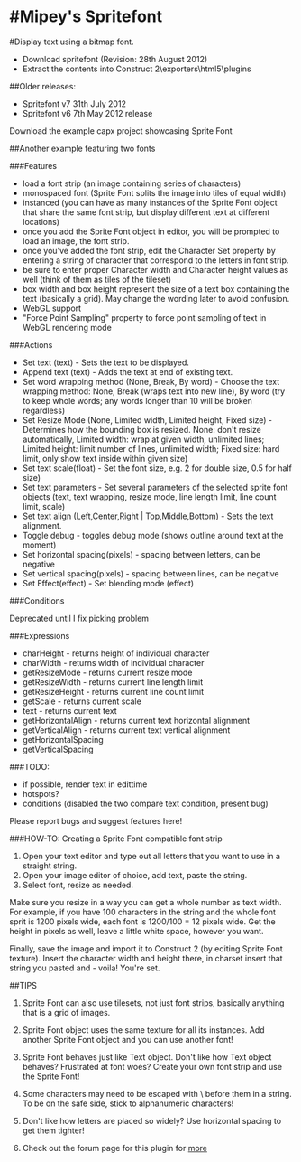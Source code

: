 #Mipey's Spritefont
==================

#Display text using a bitmap font.


* Download spritefont (Revision: 28th August 2012)
* Extract the contents into Construct 2\exporters\html5\plugins

##Older releases:

 * Spritefont v7 31th July 2012
 * Spritefont v6 7th May 2012 release

Download the example capx project showcasing Sprite Font

##Another example featuring two fonts



###Features

* load a font strip (an image containing series of characters)
* monospaced font (Sprite Font splits the image into tiles of equal width)
* instanced (you can have as many instances of the Sprite Font object that share the same font strip, but display different text at different locations)
* once you add the Sprite Font object in editor, you will be prompted to load an image, the font strip.
* once you've added the font strip, edit the Character Set property by entering a string of character that correspond to the letters in font strip.
* be sure to enter proper Character width and Character height values as well (think of them as tiles of the tileset)
* box width and box height represent the size of a text box containing the text (basically a grid). May change the wording later to avoid confusion.
* WebGL support
* "Force Point Sampling" property to force point sampling of text in WebGL rendering mode



###Actions

* Set text (text) - Sets the text to be displayed.
* Append text (text) - Adds the text at end of existing text.
* Set word wrapping method (None, Break, By word) - Choose the text wrapping method: None, Break (wraps text into new line), By word (try to keep whole words; any words longer than 10 will be broken regardless)
* Set Resize Mode (None, Limited width, Limited height, Fixed size) - Determines how the bounding box is resized. None: don't resize automatically, Limited width: wrap at given width, unlimited lines; Limited height: limit number of lines, unlimited width; Fixed size: hard limit, only show text inside within given size)
* Set text scale(float) - Set the font size, e.g. 2 for double size, 0.5 for half size)
* Set text parameters - Set several parameters of the selected sprite font objects (text, text wrapping, resize mode, line length limit, line count limit, scale)
* Set text align (Left,Center,Right | Top,Middle,Bottom) - Sets the text alignment.
* Toggle debug - toggles debug mode (shows outline around text at the moment)
* Set horizontal spacing(pixels) - spacing between letters, can be negative
* Set vertical spacing(pixels) - spacing between lines, can be negative
* Set Effect(effect) - Set blending mode (effect)



###Conditions

Deprecated until I fix picking problem



###Expressions

* charHeight - returns height of individual character
* charWidth - returns width of individual character
* getResizeMode - returns current resize mode
* getResizeWidth - returns current line length limit
* getResizeHeight - returns current line count limit
* getScale - returns current scale
* text - returns current text
* getHorizontalAlign - returns current text horizontal alignment
* getVerticalAlign - returns current text vertical alignment
* getHorizontalSpacing
* getVerticalSpacing



###TODO:

* if possible, render text in edittime
* hotspots?
* conditions (disabled the two compare text condition, present bug)

Please report bugs and suggest features here!



###HOW-TO: Creating a Sprite Font compatible font strip

  1. Open your text editor and type out all letters that you want to use in a straight string.
  2. Open your image editor of choice, add text, paste the string.
  3. Select font, resize as needed.


Make sure you resize in a way you can get a whole number as text width. For example, if you have 100 characters in the string and the whole font sprit is 1200 pixels wide, each font is 1200/100 = 12 pixels wide. Get the height in pixels as well, leave a little white space, however you want.

Finally, save the image and import it to Construct 2 (by editing Sprite Font texture). Insert the character width and height there, in charset insert that string you pasted and - voila! You're set.



##TIPS
1. Sprite Font can also use tilesets, not just font strips, basically anything that is a grid of images.

2. Sprite Font object uses the same texture for all its instances. Add another Sprite Font object and you can use another font!

3. Sprite Font behaves just like Text object. Don't like how Text object behaves? Frustrated at font woes? Create your own font strip and use the Sprite Font!

4. Some characters may need to be escaped with \ before them in a string. To be on the safe side, stick to alphanumeric characters!

5. Don't like how letters are placed so widely? Use horizontal spacing to get them tighter!

6. Check out the forum page for this plugin for [more](http://www.scirra.com/FORUM/plugin-spritefont-28th-august-2012_topic45876_page1.html)
